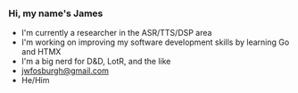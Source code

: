 ### Hi, my name's James
- I'm currently a researcher in the ASR/TTS/DSP area
- I'm working on improving my software development skills by learning Go and HTMX
- I'm a big nerd for D&D, LotR, and the like
- jwfosburgh@gmail.com
- He/Him

<!--
**jfosburgh/jfosburgh** is a ✨ _special_ ✨ repository because its `README.md` (this file) appears on your GitHub profile.

Here are some ideas to get you started:

- 🔭 I’m currently working on ...
- 🌱 I’m currently learning ...
- 👯 I’m looking to collaborate on ...
- 🤔 I’m looking for help with ...
- 💬 Ask me about ...
- 📫 How to reach me: ...
- 😄 Pronouns: ...
- ⚡ Fun fact: ...
-->
